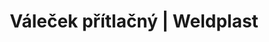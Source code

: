 ---
Link: "file:/Users/vinayakpatel/Downloads/www.weldplast.cz/valecek-pritlacny404"
product_name: "Váleček přítlačný6 mm, na detaily, mosaz"
product_id: "Obj. číslo:106.972"
title: "Váleček přítlačný | Weldplast"
product_desc: ""
product_specs: ""
product_downloads: ""
href: ""
accessories: ""
similar_products: ""
---